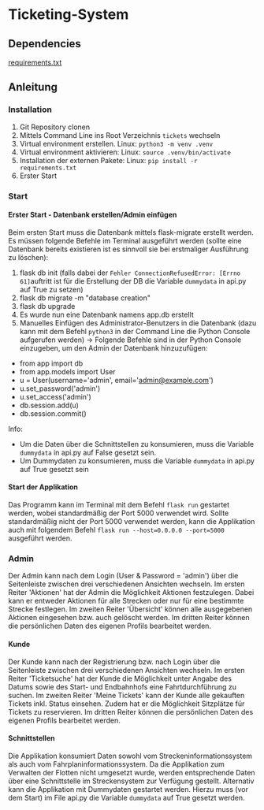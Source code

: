# Ticketing-System

## Dependencies

[requirements.txt](./requirements.txt)

## Anleitung

### Installation
1. Git Repository clonen
2. Mittels Command Line ins Root Verzeichnis `tickets` wechseln
3. Virtual environment erstellen. Linux: `python3 -m venv .venv`
4. Virtual environment aktivieren: Linux: `source .venv/bin/activate`
5. Installation der externen Pakete: Linux: `pip install -r requirements.txt`
6. Erster Start

### Start
#### Erster Start - Datenbank erstellen/Admin einfügen
Beim ersten Start muss die Datenbank mittels flask-migrate erstellt werden. Es müssen folgende Befehle im Terminal ausgeführt werden (sollte eine Datenbank bereits existieren ist es sinnvoll sie bei erstmaliger Ausführung zu löschen):
1. flask db init (falls dabei der `Fehler ConnectionRefusedError: [Errno 61]`auftritt ist für die Erstellung der DB die Variable `dummydata` in api.py auf True zu setzen)
2. flask db migrate -m "database creation"
3. flask db upgrade
4. Es wurde nun eine Datenbank namens app.db erstellt
5. Manuelles Einfügen des Administrator-Benutzers in die Datenbank (dazu kann mit dem Befehl `python3` in der Command Line die Python Console aufgerufen werden)
-> Folgende Befehle sind in der Python Console einzugeben, um den Admin der Datenbank hinzuzufügen:
- from app import db
- from app.models import User
- u = User(username='admin', email='admin@example.com')
- u.set_password('admin')
- u.set_access('admin')
- db.session.add(u)
- db.session.commit()

Info:
- Um die Daten über die Schnittstellen zu konsumieren, muss die Variable `dummydata` in api.py auf False gesetzt sein. 
- Um Dummydaten zu konsumieren, muss die Variable `dummydata` in api.py auf True gesetzt sein

#### Start der Applikation
Das Programm kann im Terminal mit dem Befehl `flask run` gestartet werden, wobei standardmäßig der Port 5000 verwendet wird.
Sollte standardmäßig nicht der Port 5000 verwendet werden, kann die Applikation auch mit folgendem Befehl `flask run --host=0.0.0.0 --port=5000` ausgeführt werden.

### Admin
Der Admin kann nach dem Login (User & Password = 'admin') über die Seitenleiste zwischen drei verschiedenen Ansichten wechseln.
Im ersten Reiter 'Aktionen' hat der Admin die Möglichkeit Aktionen festzulegen. Dabei kann er entweder Aktionen für alle Strecken oder nur für eine bestimmte Strecke festlegen.
Im zweiten Reiter 'Übersicht' können alle ausgegebenen Aktionen eingesehen bzw. auch gelöscht werden.
Im dritten Reiter können die persönlichen Daten des eigenen Profils bearbeitet werden.

#### Kunde
Der Kunde kann nach der Registrierung bzw. nach Login über die Seitenleiste zwischen drei verschiedenen Ansichten wechseln.
Im ersten Reiter 'Ticketsuche' hat der Kunde die Möglichkeit unter Angabe des Datums sowie des Start- und Endbahnhofs eine Fahrtdurchführung zu suchen. 
Im zweiten Reiter 'Meine Tickets' kann der Kunde alle gekauften Tickets inkl. Status einsehen. Zudem hat er die Möglichkeit Sitzplätze für Tickets zu reservieren.
Im dritten Reiter können die persönlichen Daten des eigenen Profils bearbeitet werden.

#### Schnittstellen
Die Applikation konsumiert Daten sowohl vom Streckeninformationssystem als auch vom Fahrplaninformationssystem. Da die Applikation zum Verwalten der Flotten nicht umgesetzt wurde, werden entsprechende Daten über eine Schnittstelle im Streckensystem zur Verfügung gestellt.
Alternativ kann die Applikation mit Dummydaten gestartet werden. Hierzu muss (vor dem Start) im File api.py die Variable `dummydata` auf True gesetzt werden.